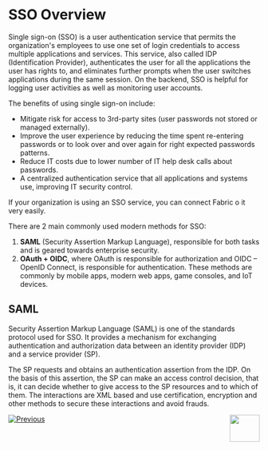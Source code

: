 # SSO Overview

Single sign-on (SSO) is a user authentication service that permits the organization's employees to use one set of login credentials to access multiple applications and services. This service, also called IDP (Identification Provider), authenticates the user for all the applications the user has rights to, and eliminates further prompts when the user switches applications during the same session. On the backend, SSO is helpful for logging user activities as well as monitoring user accounts.

The benefits of using single sign-on include: 

- Mitigate risk for access to 3rd-party sites (user passwords not stored or managed externally).
- Improve the user experience by reducing the time spent re-entering passwords or to look over and over again for right expected passwords patterns. 
- Reduce IT costs due to lower number of IT help desk calls about passwords. 
- A centralized authentication service that all applications and systems use, improving IT security control. 

If your organization is using an SSO service, you can connect Fabric o it very easily.



There are 2 main commonly used modern methods for SSO:

1. **SAML** (Security Assertion Markup Language), responsible for both tasks and is geared towards enterprise security.
2. **OAuth + OIDC**, where OAuth is responsible for authorization and OIDC – OpenID Connect, is responsible for authentication. These methods are commonly by mobile apps, modern web apps, game consoles, and IoT devices.



## SAML

Security Assertion Markup Language (SAML) is one of the standards protocol used for SSO. It provides a mechanism for exchanging authentication and authorization data between an identity provider (IDP) and a service provider (SP). 

The SP requests and obtains an authentication assertion from the IDP. On the basis of this assertion, the SP can make an access control decision, that is, it can decide whether to give access to the SP resources and to which of them. The interactions are XML based and use certification, encryption and other methods to secure these interactions and avoid frauds.



[![Previous](/articles/images/Previous.png)](/articles/26_fabric_security/07_user_IAM_overview.md)[<img align="right" width="60" height="54" src="/articles/images/Next.png">](/articles/26_fabric_security/09_user_IAM_SAML_fundamentals_and_terms.md)

